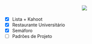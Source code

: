 <h1 align="center">
  <img src="https://i.imgur.com/J06XtqU.png">
</h1>

- [x] Lista + Kahoot
- [x] Restaurante Universitário
- [x] Semáforo
- [ ] Padrões de Projeto
